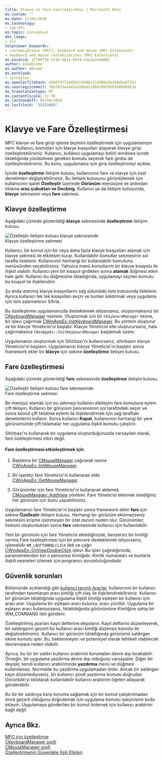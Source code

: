 ```yaml
---
title: Klavye ve fare özelleştirmesi | Microsoft Docs
ms.custom: ''
ms.date: 11/04/2016
ms.technology:
- cpp-mfc
ms.topic: conceptual
dev_langs:
- C++
helpviewer_keywords:
- customizations [MFC], keyboard and mouse (MFC Extensions)
- keyboard and mouse customizations (MFC Extensions)
ms.assetid: 1f789f1b-5f2e-4b11-b974-e3e2a2e49d82
author: mikeblome
ms.author: mblome
ms.workload:
- cplusplus
ms.openlocfilehash: 45b073ff2a9565c9106111299ba5b1b9d5a47351
ms.sourcegitcommit: 76b7653ae443a2b8eb1186b789f8503609d6453e
ms.translationtype: MT
ms.contentlocale: tr-TR
ms.lasthandoff: 05/04/2018
ms.locfileid: "33351669"
---
```

# <a name="keyboard-and-mouse-customization"></a>Klavye ve Fare Özelleştirmesi
MFC klavye ve fare girişi işleme biçimini özelleştirmek için uygulamanızın verir. Kullanıcı, komutları için klavye kısayolları atayarak klavye girişi özelleştirebilirsiniz. Kullanıcı, kullanıcı uygulamayı belirli windows içinde tıklattığında yürütülmesi gereken komutu seçerek fare girdisi de özelleştirebilirsiniz. Bu konu, uygulamanız için giriş özelleştirmeyi açıklar.  
  
 İçinde **özelleştirme** iletişim kutusu, kullanıcının fare ve klavye için özel denetimleri değiştirebilirsiniz. Bu iletişim kutusunu görüntülemek için kullanıcının işaret **Özelleştir** üzerinde **Görünüm** menüsüne ve ardından tıklama **araç çubukları ve Docking**. Kullanıcı ya da iletişim kutusunda, **klavye** sekmesini veya **fare** sekmesi.  
  
## <a name="keyboard-customization"></a>Klavye özelleştirme  
 Aşağıdaki çizimde gösterildiği **klavye** sekmesinde **özelleştirme** iletişim kutusu.  
  
 ![Özelleştir iletişim kutusu klavye sekmesinde](../mfc/media/mfcnextkeyboardtab.png "mfcnextkeyboardtab")  
Klavye özelleştirme sekmesi  
  
 Kullanıcı, bir komut için bir veya daha fazla klavye kısayolları atamak için klavye sekmesi ile etkileşim kurar. Kullanılabilir komutlar sekmesinin sol tarafta listelenir. Kullanıcının herhangi bir kullanılabilir komutunu menüsünden seçebilirsiniz. Yalnızca menü komutlarını bir klavye kısayolu ile ilişkili olabilir. Kullanıcı yeni bir kısayol girdikten sonra **atamak** düğmesi etkin hale gelir. Kullanıcı bu düğmesine tıkladığında, uygulamayı seçilen komutu bu kısayol ile ilişkilendirir.  
  
 Şu anda atanmış klavye kısayollarını sağ sütundaki liste kutusunda listelenir. Ayrıca kullanıcı tek tek kısayolları seçin ve bunları kaldırmak veya uygulama için tüm eşlemelerini Sıfırla.  
  
 Bu özelleştirme uygulamanızda desteklemek istiyorsanız, oluşturmalısınız bir [CKeyboardManager](../mfc/reference/ckeyboardmanager-class.md) nesnesi. Oluşturmak için bir `CKeyboardManager` nesne, bir işlevi çağırmak [CWinAppEx::InitKeyboardManager](../mfc/reference/cwinappex-class.md#initkeyboardmanager). Bu yöntem oluşturur ve bir klavye Yöneticisi'ni başlatır. Klavye Yöneticisi elle oluşturursanız, hala çağırmalısınız `CWinAppEx::InitKeyboardManager` başlatmak üzere.  
  
 Uygulamanızı oluşturmak için Sihirbazı'nı kullanırsanız, sihirbazın klavye Yöneticisi'ni başlatın. Uygulamanızı klavye Yöneticisi'ni başlatır sonra framework ekler bir **klavye** için sekme **özelleştirme** iletişim kutusu.  
  
## <a name="mouse-customization"></a>Fare özelleştirmesi  
 Aşağıdaki çizimde gösterildiği **fare** sekmesinde **özelleştirme** iletişim kutusu.  
  
 ![Özelleştir iletişim kutusu fare sekmesinde](../mfc/media/mfcnextmousetab.png "mfcnextmousetab")  
Fare özelleştirme sekmesi  
  
 Bir menüyü atamak için bu sekmeyi kullanıcı etkileşim fare komutuna eylem çift tıklayın. Kullanıcı bir görünüm penceresinin sol tarafındaki seçer ve sonra komut çift tıklatma eylemi ile ilişkilendirmek için sağ taraftaki denetimlerini kullanır. Sonra kullanıcı **Kapat**, kullanıcının herhangi bir yere görünümünde çift tıklamalar her uygulama ilişkili komutu çalıştırır.  
  
 Sihirbazı'nı kullanarak bir uygulama oluşturduğunuzda varsayılan olarak, fare özelleştirmesi etkin değil.  
  
#### <a name="to-enable-mouse-customization"></a>Fare özelleştirmesi etkinleştirmek için  
  
1.  Başlatma bir [CMouseManager](../mfc/reference/cmousemanager-class.md) çağırarak nesne [CWinAppEx::InitMouseManager](../mfc/reference/cwinappex-class.md#initmousemanager).  
  
2.  Bir işaretçi fare Yöneticisi'ni kullanarak elde [CWinAppEx::GetMouseManager](../mfc/reference/cwinappex-class.md#getmousemanager).  
  
3.  Görünümler için fare Yöneticisi'ni kullanarak eklemek [CMouseManager::AddView](../mfc/reference/cmousemanager-class.md#addview) yöntemi. Fare Yöneticisi eklemek istediğiniz her görünüm için bunu yapabilirsiniz.  
  
 Uygulamanızı fare Yöneticisi'ni başlatır sonra framework ekler **fare** için sekme **Özelleştir** iletişim kutusu. Herhangi bir görünüm eklemezseniz sekmesini erişme işlenmeyen bir özel durum neden olur. Görünümler, listesini oluşturduktan sonra **fare** sekmesinde kullanıcı için kullanılabilir.  
  
 Yeni bir görünüm için fare Yöneticisi eklediğinizde, benzersiz bir kimliği vermiş Fare özelleştirmesi için bir pencere desteklemek istiyorsanız, işlemelidir `WM_LBUTTONDBLCLICK` ileti ve çağrı [CWinAppEx::OnViewDoubleClick](../mfc/reference/cwinappex-class.md#onviewdoubleclick) işlevi. Bu işlev çağırdığınızda, parametrelerden biri o penceresi kimliğidir. Kimlik numaraları ve bunlarla ilişkili nesneleri izlemek için programcı sorumluluğundadır.  
  
## <a name="security-concerns"></a>Güvenlik sorunları  
 Bölümünde açıklandığı gibi [kullanıcı tanımlı Araçlar](../mfc/user-defined-tools.md), kullanıcının bir kullanıcı tarafından tanımlanan aracı kimliği çift olay ile ilişkilendirebilirsiniz. Kullanıcı bir görünüm tıklattığında uygulama ilişkili kimliği eşleşen bir kullanıcı için aracı arar. Uygulama bir eşleşen aracı bulursa, aracı yürütür. Uygulama bir eşleşen aracı bulamazsanız, tıklatıldığında görünümüne Kimliğine sahip bir WM_COMMAND ileti gönderir.  
  
 Özelleştirilmiş ayarları kayıt defterine depolanır. Kayıt defterini düzenleyerek, bir saldırganın geçerli bir kullanıcı aracı kimliği düzensiz komutu ile değiştirebilirsiniz. Kullanıcı bir görünüm tıklattığında görünümü saldırgan ekme komutu işler. Bu, beklenmeyen ve potansiyel olarak tehlikeli olabilecek davranışlara neden olabilir.  
  
 Ayrıca, bu tür bir saldırı kullanıcı arabirimi korumaları devre dışı bırakabilir. Örneğin, bir uygulama yazdırma devre dışı olduğunu varsayalım. Diğer bir deyişle, kendi kullanıcı arabiriminde **yazdırma** menü ve düğmesi kullanılamaz. Normalde bu yazdırma uygulamadan önler. Ancak bir saldırgan kayıt düzenlediyseniz, bir kullanıcı şimdi yazdırma komutu doğrudan Görüntüle'yi tıklatarak kullanılabilir kullanıcı arabirimi öğeleri atlayarak gönderebilir.  
  
 Bu tür bir saldırıya karşı koruma sağlamak için bir komut çalıştırılmadan önce geçerli olduğunu doğrulamak için uygulama komutu işleyicisine kodu ekleyin. Uygulamaya gönderilen bir komut önlemek için kullanıcı arabirimi bağlı değil.  
  
## <a name="see-also"></a>Ayrıca Bkz.  
 [MFC için özelleştirme](../mfc/customization-for-mfc.md)   
 [CKeyboardManager sınıfı](../mfc/reference/ckeyboardmanager-class.md)   
 [CMouseManager sınıfı](../mfc/reference/cmousemanager-class.md)   
 [Özelleştirmenin Güvenlikle İlgili Etkileri](../mfc/security-implications-of-customization.md)

